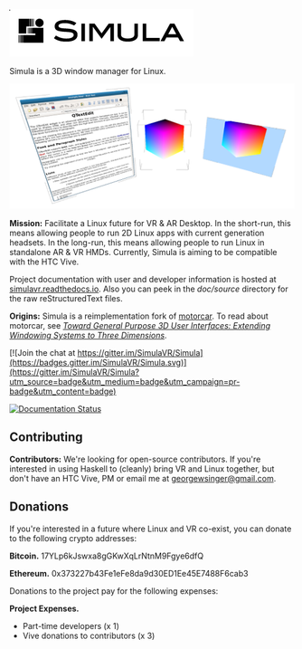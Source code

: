 ![Temporary Logo](./doc/TEMP_LOGO.png)

Simula is a 3D window manager for Linux. 

![3 types of windows](./doc/3_types_of_windows.png)

**Mission:** Facilitate a Linux future for VR & AR Desktop. In the short-run, this means allowing people to run 2D Linux apps with current generation headsets. In the long-run, this means allowing people to run Linux in standalone AR & VR HMDs. Currently, Simula is aiming to be compatible with the HTC Vive. 

Project documentation with user and developer information is hosted at [simulavr.readthedocs.io](https://simulavr.readthedocs.io). Also you can peek in the *doc/source* directory for the raw reStructuredText files.

**Origins:** Simula is a reimplementation fork of [motorcar](https://github.com/evil0sheep/motorcar). To read about motorcar, see *[Toward General Purpose 3D User Interfaces: Extending Windowing Systems to Three Dimensions](https://github.com/evil0sheep/MastersThesis/blob/master/thesis.pdf?raw=true)*.

[![Join the chat at https://gitter.im/SimulaVR/Simula](https://badges.gitter.im/SimulaVR/Simula.svg)](https://gitter.im/SimulaVR/Simula?utm_source=badge&utm_medium=badge&utm_campaign=pr-badge&utm_content=badge)

[![Documentation Status](https://readthedocs.org/projects/simulavr/badge/?version=latest)](https://simulavr.readthedocs.io/en/latest/?badge=latest)


## Contributing

**Contributors:** We're looking for open-source contributors. If you're interested in using Haskell to (cleanly) bring VR and Linux together, but don't have an HTC Vive, PM or email me at georgewsinger@gmail.com.

## Donations

If you're interested in a future where Linux and VR co-exist, you can donate to the following crypto addresses:

**Bitcoin.** 17YLp6kJswxa8gGKwXqLrNtnM9Fgye6dfQ

**Ethereum.** 0x373227b43Fe1eFe8da9d30ED1Ee45E7488F6cab3

Donations to the project pay for the following expenses:

**Project Expenses.** 
  - Part-time developers (x 1)
  - Vive donations to contributors (x 3)
